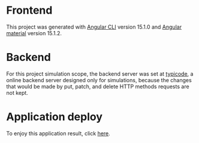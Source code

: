 # Frontend

This project was generated with [Angular CLI](https://github.com/angular/angular-cli) version 15.1.0 and [Angular material](https://material.angular.io/) version 15.1.2.

# Backend

For this project simulation scope, the backend server was set at [typicode](https://my-json-server.typicode.com/nakaohideki/backend-Angular/products), a online backend server designed only for simulations, because the changes that would be made by put, patch, and delete HTTP methods requests are not kept.

# Application deploy

To enjoy this application result, click [here](https://crud-app-in-angular.netlify.app/).
